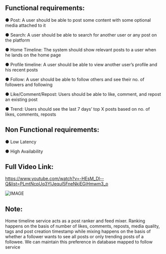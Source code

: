 ## Functional requirements:

● Post: A user should be able to post some content with some optional media attached to it

● Search: A user should be able to search for another user or any post on the platform

● Home Timeline: The system should show relevant posts to a user when he lands on the home page

● Profile timeline: A user should be able to view another user’s profile and his recent posts

● Follow: A user should be able to follow others and see their no. of followers and following

● Like/Comment/Repost: Users should be able to like, comment, and repost an existing post

● Trend: Users should see the last 7 days’ top X posts based on no. of likes, comments, reposts

## Non Functional requirements:

● Low Latency

● High Availability

## Full Video Link:

https://www.youtube.com/watch?v=-HEsM_Dl--Q&list=PLmtNcpUq3YIJequI5FneNkiEGiHmwm3_o

![IMAGE](https://miro.medium.com/v2/resize:fit:1100/format:webp/1*ZxJ4gef99JZWz28e5e6nhw.png)

## Note:

Home timeline service acts as a post ranker and feed mixer. Ranking happens on the basis of number of likes, comments, reposts, media quality, tags and post creation timestamp while mixing happens on the basis of whether a follower wants to see all posts or only trending posts of a followee. We can maintain this preference in database mapped to follow service
